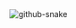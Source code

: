 <div align="center">
  <!-- Snake Code Contribution Map 贪吃蛇代码贡献图 -->
  <picture>
    <source media="(prefers-color-scheme: dark)" srcset="https://cdn.jsdelivr.net/gh/Tian-YiYi/Tian-YiYi/profile-snake-contrib/github-contribution-grid-snake-dark.svg" />
    <source media="(prefers-color-scheme: light)" srcset="https://cdn.jsdelivr.net/gh/Tian-YiYi/Tian-YiYi/profile-snake-contrib/github-contribution-grid-snake.svg" />
    <img alt="github-snake" src="https://cdn.jsdelivr.net/gh/Tian-YiYi/Tian-YiYi/profile-snake-contrib/github-contribution-grid-snake-dark.svg" />
  </picture>
</div>
